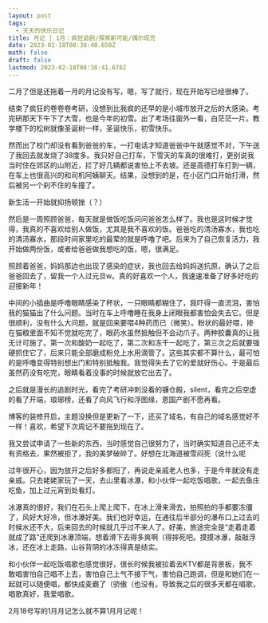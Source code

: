 ```yaml
---
layout: post
tags:
  - 天天的快乐日记
title: 月记 | 1月：疯狂追剧/探索新可能/偶尔现充
date: 2023-02-18T08:38:40.658Z
math: false
draft: false
lastmod: 2023-02-18T08:38:41.678Z
---
```

二月了但是还拖着一月的月记没有写，嗯，写了就行，现在开始写已经很棒了。

结束了疯狂的卷卷卷考研，没想到比我疯的还早的是小城市放开之后的大感染。考完研那天下午下了大雪，也是今年的初雪。出了考场往窗外一看，白茫茫一片。教学楼下的松树就像圣诞树一样，圣诞快乐，初雪快乐。

然而出了校门却没有看到爸爸的车，一打电话才知道爸爸中午就感觉不对，下午送了我回去就发烧了38度多。我只好自己打车，下雪天的车真的很难打，更别说我当时住在郊区的山附近，拦了好几辆都说害怕上不去坡。还是高德打车打到一辆，在车上也很高兴的和司机阿姨聊天。结果，没想到的是，在小区门口开始打滑，然后被另一个刹不住的车撞了。

新生活一开始就抑扬顿挫（？）

然后是一周照顾爸爸，每天就是做饭吃饭问问爸爸怎么样了。我也是这时候才觉得，我真的不喜欢给别人做饭，尤其是我不喜欢的饭。爸爸吃的清汤寡水，我也吃的清汤寡水，那段时间家里吃的最荤的就是呼噜了吧。后来为了自己恢复活力，我开始做两份饭，或者给爸爸做我想吃的饭，嗯，很满足。

照顾着爸爸，妈妈那边也出现了感染的症状，我也回去给妈妈送抗原，确认了之后爸爸回去了，留我一个人过元旦w。真的好喜欢一个人，我速速准备了好多好吃的迎接新年！

中间的小插曲是呼噜眼睛感染了杯状，一只眼睛都糊住了，我吓得一直流泪，害怕我的猫猫出了什么问题。当时在车上呼噜睡在我身上闭眼我都害怕会失去它。但是很顺利，没有什么大问题，就是回来要喂4种药而已（微笑）。粉状的最好喂，掺在猫粮里面不知不觉就吃完了，眼药水虽然抵触但不会动爪子。两种胶囊真的让我无计可施了。第一次和酸奶一起吃了，第二次和冻干一起吃了，第三次之后就要强硬抓住它了，后来只能全部磨成粉兑上水用滴管了。这些其实都不算什么，最可怕的是呼噜变得特别想出门和特别抵触我。我觉得失去了它的爱就好伤心。于是最后虽然药没有吃完，眼睛看着没事的时候就放它出去了。

之后就是漫长的追剧时光，看完了考研冲刺没看的镰仓殿，silent，看完之后空虚的看了开端，琅琊榜，还看了向风飞行和浮图缘，恩国产剧不愿再看。

博客的装修开启，主题没换但是更新了一下，还买了域名，有自己的域名感觉好不一样！喜欢，希望下次周记不要拖到现在了。

我又尝试申请了一些新的东西，当时感觉自己很努力了，当时确实知道自己还不太有资格去，果然被拒了，我的美梦破碎了。好想在北海道被雪闷死（说什么呢

过年很开心，因为放开之后好多都阳了，再说走亲戚老人也多，于是今年就没有走亲戚。只去姥姥家玩了一天，去山里看冰瀑，和小伙伴一起吃饭唱歌，一起去鱼庄吃鱼，加上过元宵到处看灯。

冰瀑真的很好，我们在石头上爬上爬下，在冰上滑来滑去，拍照拍的手都要冻僵了，风好大好冷，但冰瀑好美。我们也好幸运，在通往后半部分的瀑布口上过去的时候水还不大，后来回去的时候就几乎过不来人了。好美，旅途完全是“走着走着就成了路”还爬到冰瀑顶端，想着滑下去得多爽啊（得摔死吧。摸摸冰瀑，敲敲浮冰，还在冰上走路，山谷背阴的冰冻得真是结实。

和小伙伴一起吃饭唱歌也感觉很好，很长时候我被拉着去KTV都是背景板，我不敢唱害怕自己唱不上去，害怕自己上气不接下气，害怕自己跑调，但是和她们在一起就可以随便唱，都快成麦霸了（骄傲（也没有。导致我之后的很多天都在唱歌，唱歌真好，我爱唱歌。

2月18号写的1月月记怎么就不算1月月记呢！